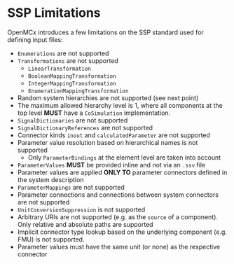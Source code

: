 # SSP Limitations
OpenMCx introduces a few limitations on the SSP standard used for defining input files:

- `Enumerations` are not supported
- `Transformations` are not supported
    - `LinearTransformation`
    - `BooleanMappingTransformation`
    - `IntegerMappingTransformation`
    - `EnumerationMappingTransformation`
- Random system hierarchies are not supported (see next point)
- The maximum allowed hierarchy level is 1, where all components at the top level __MUST__ have a
  `CoSimulation` implementation.
- `SignalDictionaries` are not supported
- `SignalDictionaryReferences` are not supported
- Connector kinds `inout` and `calculatedParameter` are not supported
- Parameter value resolution based on hierarchical names is not supported
    - Only `ParameterBindings` at the element level are taken into account
- `ParameterValues` __MUST__ be provided inline and not via an `.ssv` file
- Parameter values are applied __ONLY TO__ parameter connectors defined in the system description
- `ParameterMappings` are not supported
- Parameter connections and connections between system connectors are not supported
- `UnitConversionSuppression` is not supported
- Arbitrary URIs are not supported (e.g. as the `source` of a component).
  Only relative and absolute paths are supported
- Implicit connector type lookup based on the underlying component (e.g. FMU) is not supported.
- Parameter values must have the same unit (or none) as the respective connector